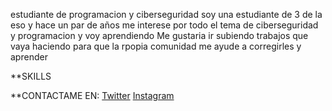 estudiante de programacion y ciberseguridad
soy una estudiante de 3 de la eso y hace un par de años me interese por todo el tema de ciberseguridad y programacion y voy aprendiendo
Me gustaria ir subiendo trabajos que vaya haciendo para que la rpopia comunidad me ayude a corregirles y aprender

**SKILLS
  
**CONTACTAME EN:
[Twitter](https://twitter.com/_freya08)
[Instagram](https://www.instagram.com/_freya08/)
